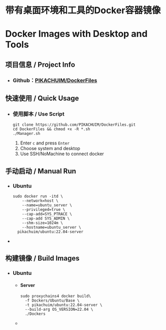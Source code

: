 # 带有桌面环境和工具的Docker容器镜像
# Docker Images with Desktop and Tools

## 项目信息 / Project Info

- ### Github：[PIKACHUIM/DockerFiles](https://github.com/PIKACHUIM/DockerFiles)

## 快速使用 / Quick Usage

- ### 使用脚本 / Use Script

  ```shell
  git clone https://github.com/PIKACHUIM/DockerFiles.git
  cd DockerFiles && chmod +x -R *.sh
  ./Manager.sh
  ```

  1. Enter  `c` and press `Enter`
  2. Choose system and desktop
  3. Use SSH/NoMachine to connect docker

## 手动启动 / Manual Run

- ### Ubuntu

  ```shell
  sudo docker run -itd \
      --network=host \
      --name=ubuntu_server \
      --privileged=true \
      --cap-add=SYS_PTRACE \
      --cap-add SYS_ADMIN \
      --shm-size=1024m \
      --hostname=ubuntu_server \
  	pikachuim/ubuntu:22.04-server
  ```

- 

## 构建镜像 / Build Images

- ### Ubuntu

  - #### Server

    ```shell
    sudo proxychains4 docker build\
      -f Dockers/Ubuntu/Base \
      -t pikachuim/ubuntu:22.04-server \
      --build-arg OS_VERSION=22.04 \
      ./Dockers
    ```

    

  - 



